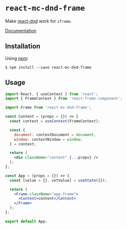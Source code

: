 # `react-mc-dnd-frame`

Make [react-dnd](https://github.com/react-dnd/react-dnd) work for ```iframe```.

[Documentation](https://github.com/xiaoshuangLi/react-mc-documentation#readme)

## Installation

Using [npm](https://www.npmjs.com/):

    $ npm install --save react-mc-dnd-frame

## Usage

```jsx
import React, { useContext } from 'react';
import { FrameContext } from 'react-frame-component';

import Frame from 'react-mc-dnd-frame';

const Content = (props = {}) => {
  const context = useContext(FrameContext);

  const {
    document: contextDocument = document,
    window: contextWindow = window,
  } = context;

  return (
    <div className="content" {...props} />
  );
};

const App = (props = {}) => {
  const [value = {}, setValue] = useState({});

  return (
    <Frame className="app-frame">
      <Content>content</Content>
    </Frame>
  );
};

export default App;
```